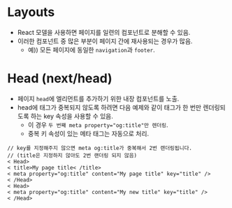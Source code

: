 # Layouts

- React 모델을 사용하면 페이지를 일련의 컴포넌트로 분해할 수 있음.
- 이러한 컴포넌트 중 많은 부분이 페이지 간에 재사용되는 경우가 많음.
  - 예)) 모든 페이지에 동일한 `navigation`과 `footer`.

# Head (next/head)

- 페이지 `head`에 엘리먼트를 추가하기 위한 내장 컴포넌트를 노출.
- head에 태그가 중복되지 않도록 하려면 다음 예제와 같이 태그가 한 번만 렌더링되도록 하는 key 속성을 사용할 수 있음.
  - 이 경우 `두 번째 meta property="og:title"만 렌더링`.
  - 중복 키 속성이 있는 메타 태그는 자동으로 처리.

```
// key를 지정해주지 않으면 meta og:title가 중복해서 2번 랜더링됩니다.
// (title은 지정하지 않아도 2번 랜더링 되지 않음)
< Head>
< title>My page title< /title>
< meta property="og:title" content="My page title" key="title" />
< /Head>
< Head>
< meta property="og:title" content="My new title" key="title" />
< /Head>
```
